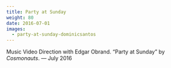 ```yaml
---
title: Party at Sunday
weight: 80
date: 2016-07-01
images:
  - party-at-sunday-dominicsantos
---
```

Music Video Direction with Edgar Obrand. “Party at Sunday” by _Cosmonauts_. — July 2016

